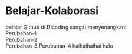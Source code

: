 # Belajar-Kolaborasi
belajar Github di Dicoding sangat menyenangkan!  
Perubahan-1  
Perubahan-2  
Perubahan-3
Perubahan-4
haihaihaihai
halo
